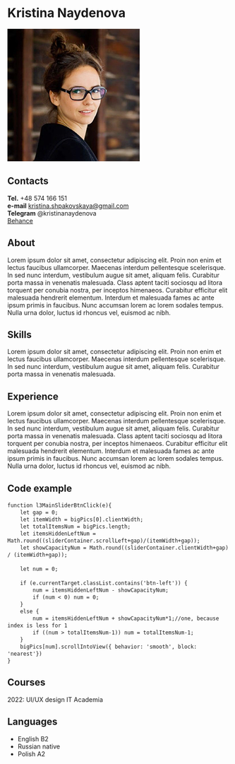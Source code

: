 # Kristina Naydenova
![photo](/pic.jpg)
## Contacts
**Tel.** +48 574 166 151  
**e-mail** kristina.shpakovskaya@gmail.com  
**Telegram** @kristinanaydenova  
[Behance](https://www.behance.net/e09138a5)

## About
Lorem ipsum dolor sit amet, consectetur adipiscing elit. Proin non enim et lectus faucibus ullamcorper. Maecenas interdum pellentesque scelerisque. In sed nunc interdum, vestibulum augue sit amet, aliquam felis. Curabitur porta massa in venenatis malesuada. Class aptent taciti sociosqu ad litora torquent per conubia nostra, per inceptos himenaeos. Curabitur efficitur elit malesuada hendrerit elementum. Interdum et malesuada fames ac ante ipsum primis in faucibus. Nunc accumsan lorem ac lorem sodales tempus. Nulla urna dolor, luctus id rhoncus vel, euismod ac nibh.

## Skills
Lorem ipsum dolor sit amet, consectetur adipiscing elit. Proin non enim et lectus faucibus ullamcorper. Maecenas interdum pellentesque scelerisque. In sed nunc interdum, vestibulum augue sit amet, aliquam felis. Curabitur porta massa in venenatis malesuada.  
## Experience
Lorem ipsum dolor sit amet, consectetur adipiscing elit. Proin non enim et lectus faucibus ullamcorper. Maecenas interdum pellentesque scelerisque. In sed nunc interdum, vestibulum augue sit amet, aliquam felis. Curabitur porta massa in venenatis malesuada. Class aptent taciti sociosqu ad litora torquent per conubia nostra, per inceptos himenaeos. Curabitur efficitur elit malesuada hendrerit elementum. Interdum et malesuada fames ac ante ipsum primis in faucibus. Nunc accumsan lorem ac lorem sodales tempus. Nulla urna dolor, luctus id rhoncus vel, euismod ac nibh. 
## Code example
```
function l3MainSliderBtnClick(e){
    let gap = 0;
    let itemWidth = bigPics[0].clientWidth;
    let totalItemsNum = bigPics.length;
    let itemsHiddenLeftNum = Math.round((sliderContainer.scrollLeft+gap)/(itemWidth+gap));
    let showCapacityNum = Math.round((sliderContainer.clientWidth+gap) / (itemWidth+gap));

    let num = 0;

    if (e.currentTarget.classList.contains('btn-left')) {
        num = itemsHiddenLeftNum - showCapacityNum;
        if (num < 0) num = 0;
    }
    else {
        num = itemsHiddenLeftNum + showCapacityNum*1;//one, because index is less for 1
        if ((num > totalItemsNum-1)) num = totalItemsNum-1;
    }
    bigPics[num].scrollIntoView({ behavior: 'smooth', block: 'nearest'})
}
```
## Courses
2022: UI/UX design IT Academia

## Languages
- English B2
- Russian native
- Polish A2

